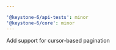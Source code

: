 ```yaml
---

'@keystone-6/api-tests': minor
'@keystone-6/core': minor
---
```


Add support for cursor-based pagination

